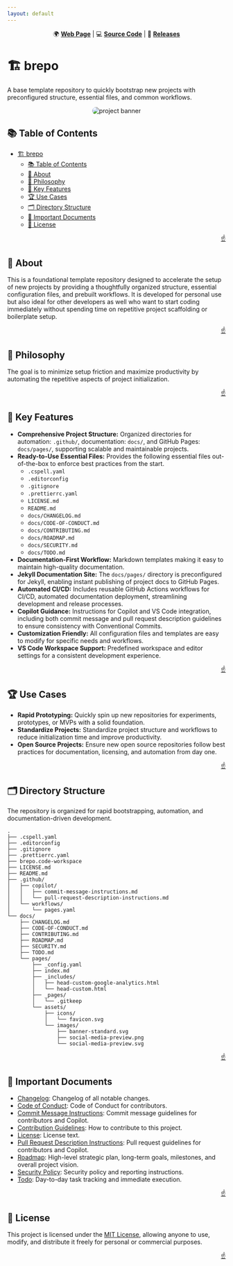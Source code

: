 ```yaml
---
layout: default
---
```


<!-- markdownlint-disable MD024 MD033 MD041 -->

<a id="top"></a>

<div align=center>

<p>
  🌍 <strong><a href="https://imfsiddiqui.github.io/{{ site.repository_name }}">Web Page</a></strong>
  |
  💻 <strong><a href="https://github.com/imfsiddiqui/{{ site.repository_name }}">Source Code</a></strong>
  |
  🚀 <strong><a href="https://github.com/imfsiddiqui/{{ site.repository_name }}/releases">Releases</a></strong>
</p>

</div>

# 🏗️ brepo

A base template repository to quickly bootstrap new projects with preconfigured
structure, essential files, and common workflows.

<div align="center">
  <img
    src="{{ site.baseurl }}/assets/images/banner-standard.svg"
    style="border-radius: 10px"
    alt="project banner"
  />
</div>

## 📚 Table of Contents

- [🏗️ brepo](#️-brepo)
  - [📚 Table of Contents](#-table-of-contents)
  - [📌 About](#-about)
  - [🧠 Philosophy](#-philosophy)
  - [🔑 Key Features](#-key-features)
  - [🏆 Use Cases](#-use-cases)
  - [🗂️ Directory Structure](#️-directory-structure)
  - [📄 Important Documents](#-important-documents)
  - [📜 License](#-license)

<p align="right"><a href="#top">☝️</a></p>

## 📌 About

This is a foundational template repository designed to accelerate the setup of
new projects by providing a thoughtfully organized structure, essential
configuration files, and prebuilt workflows. It is developed for personal use
but also ideal for other developers as well who want to start coding immediately
without spending time on repetitive project scaffolding or boilerplate setup.

<p align="right"><a href="#top">☝️</a></p>

## 🧠 Philosophy

The goal is to minimize setup friction and maximize productivity by automating
the repetitive aspects of project initialization.

<p align="right"><a href="#top">☝️</a></p>

## 🔑 Key Features

- **Comprehensive Project Structure:** Organized directories for automation:
  `.github/`, documentation: `docs/`, and GitHub Pages: `docs/pages/`,
  supporting scalable and maintainable projects.
- **Ready-to-Use Essential Files:** Provides the following essential files
  out-of-the-box to enforce best practices from the start.
  - `.cspell.yaml`
  - `.editorconfig`
  - `.gitignore`
  - `.prettierrc.yaml`
  - `LICENSE.md`
  - `README.md`
  - `docs/CHANGELOG.md`
  - `docs/CODE-OF-CONDUCT.md`
  - `docs/CONTRIBUTING.md`
  - `docs/ROADMAP.md`
  - `docs/SECURITY.md`
  - `docs/TODO.md`
- **Documentation-First Workflow:** Markdown templates making it easy to
  maintain high-quality documentation.
- **Jekyll Documentation Site:** The `docs/pages/` directory is preconfigured
  for Jekyll, enabling instant publishing of project docs to GitHub Pages.
- **Automated CI/CD:** Includes reusable GitHub Actions workflows for CI/CD,
  automated documentation deployment, streamlining development and release
  processes.
- **Copilot Guidance:** Instructions for Copilot and VS Code integration,
  including both commit message and pull request description guidelines to
  ensure consistency with Conventional Commits.
- **Customization Friendly:** All configuration files and templates are easy to
  modify for specific needs and workflows.
- **VS Code Workspace Support:** Predefined workspace and editor settings for a
  consistent development experience.

<p align="right"><a href="#top">☝️</a></p>

## 🏆 Use Cases

- **Rapid Prototyping:** Quickly spin up new repositories for experiments,
  prototypes, or MVPs with a solid foundation.
- **Standardize Projects:** Standardize project structure and workflows to
  reduce initialization time and improve productivity.
- **Open Source Projects:** Ensure new open source repositories follow best
  practices for documentation, licensing, and automation from day one.

<p align="right"><a href="#top">☝️</a></p>

## 🗂️ Directory Structure

The repository is organized for rapid bootstrapping, automation, and
documentation-driven development.

```console
.
├── .cspell.yaml
├── .editorconfig
├── .gitignore
├── .prettierrc.yaml
├── brepo.code-workspace
├── LICENSE.md
├── README.md
├── .github/
│   ├── copilot/
│   │   ├── commit-message-instructions.md
│   │   └── pull-request-description-instructions.md
│   └── workflows/
│       └── pages.yaml
└── docs/
    ├── CHANGELOG.md
    ├── CODE-OF-CONDUCT.md
    ├── CONTRIBUTING.md
    ├── ROADMAP.md
    ├── SECURITY.md
    ├── TODO.md
    └── pages/
        ├── _config.yaml
        ├── index.md
        ├── _includes/
        │   ├── head-custom-google-analytics.html
        │   └── head-custom.html
        ├── _pages/
        │   └── .gitkeep
        └── assets/
            ├── icons/
            │   └── favicon.svg
            └── images/
                ├── banner-standard.svg
                ├── social-media-preview.png
                └── social-media-preview.svg
```

<p align="right"><a href="#top">☝️</a></p>

## 📄 Important Documents

- [Changelog](https://github.com/imfsiddiqui/brepo/blob/main/docs/CHANGELOG.md):
  Changelog of all notable changes.
- [Code of Conduct](https://github.com/imfsiddiqui/brepo/blob/main/docs/CODE-OF-CONDUCT.md):
  Code of Conduct for contributors.
- [Commit Message Instructions](https://github.com/imfsiddiqui/brepo/blob/main/.github/copilot/commit-message-instructions.md):
  Commit message guidelines for contributors and Copilot.
- [Contribution Guidelines](https://github.com/imfsiddiqui/brepo/blob/main/docs/CONTRIBUTING.md):
  How to contribute to this project.
- [License](https://github.com/imfsiddiqui/brepo/blob/main/LICENSE.md): License
  text.
- [Pull Request Description Instructions](https://github.com/imfsiddiqui/brepo/blob/main/.github/copilot/pull-request-description-instructions.md):
  Pull request guidelines for contributors and Copilot.
- [Roadmap](https://github.com/imfsiddiqui/brepo/blob/main/docs/ROADMAP.md):
  High-level strategic plan, long-term goals, milestones, and overall project
  vision.
- [Security Policy](https://github.com/imfsiddiqui/brepo/blob/main/docs/SECURITY.md):
  Security policy and reporting instructions.
- [Todo](https://github.com/imfsiddiqui/brepo/blob/main/docs/TODO.md):
  Day-to-day task tracking and immediate execution.

<p align="right"><a href="#top">☝️</a></p>

## 📜 License

This project is licensed under the
[MIT License](https://github.com/imfsiddiqui/brepo/blob/main/LICENSE.md),
allowing anyone to use, modify, and distribute it freely for personal or
commercial purposes.

<p align="right"><a href="#top">☝️</a></p>
